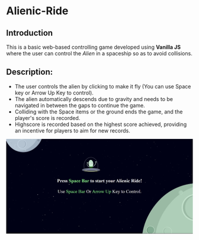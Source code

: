 # Alienic-Ride

## Introduction
This is a basic web-based controlling game developed using **Vanilla JS** where the user can control the *Alien* in a spaceship so as to avoid collisions.

## Description:
- The user controls the alien by clicking to make it fly (You can use Space key or Arrow Up Key to control).
- The alien automatically descends due to gravity and needs to be navigated in between the gaps to continue the game.
- Colliding with the Space items or the ground ends the game, and the player's score is recorded.
- Highscore is recorded based on the highest score achieved, providing an incentive for players to aim for new records.

![Game Interface](/images/game-interface.png)
